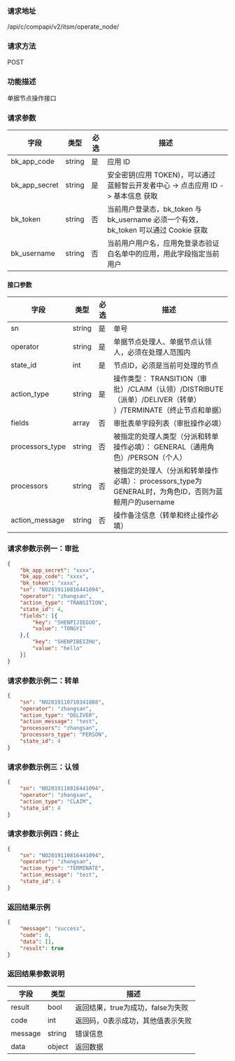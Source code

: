 ### 请求地址

/api/c/compapi/v2/itsm/operate_node/

### 请求方法

POST

### 功能描述

单据节点操作接口

### 请求参数

| 字段 | 类型 | 必选 | 描述 |
|-----------|------------|--------|------------|
| bk_app_code| string | 是 | 应用 ID |
| bk_app_secret| string | 是 | 安全密钥(应用 TOKEN)，可以通过 蓝鲸智云开发者中心 -&gt; 点击应用 ID -&gt; 基本信息 获取 |
| bk_token | string | 否 | 当前用户登录态，bk_token 与 bk_username 必须一个有效，bk_token 可以通过 Cookie 获取 |
| bk_username| string | 否 | 当前用户用户名，应用免登录态验证白名单中的应用，用此字段指定当前用户 |

#### 接口参数

| 字段 | 类型 | 必选 | 描述 |
| --------- | ------ | --- | -------------------------- |
| sn | string | 是 | 单号
| operator | string | 是 | 单据节点处理人、单据节点认领人，必须在处理人范围内|
| state_id | int | 是 | 节点ID，必须是当前可处理的节点 |
| action_type | string | 是 | 操作类型： TRANSITION（审批）/CLAIM（认领）/DISTRIBUTE（派单）/DELIVER（转单） ）/TERMINATE（终止节点和单据） |
| fields | array | 否 | 审批表单字段列表（审批操作必填）|
| processors_type | string | 否 | 被指定的处理人类型（分派和转单操作必填）： GENERAL（通用角色）/PERSON（个人）|
| processors | string | 否 | 被指定的处理人（分派和转单操作必填）： processors_type为GENERAL时，为角色ID，否则为蓝鲸用户的username|
| action_message | string | 否 | 操作备注信息（转单和终止操作必填）|


### 请求参数示例一：审批

```json
{
    "bk_app_secret": "xxxx",
    "bk_app_code": "xxxx",
    "bk_token": "xxxx",
	"sn": "NO2019110816441094",
	"operator": "zhangsan",
	"action_type": "TRANSITION",
	"state_id": 4,
    "fields": [{
        "key": "SHENPIJIEGUO",
        "value": "TONGYI"
    },{
        "key": "SHENPIBEIZHU",
        "value": "hello"
    }]
}
```

### 请求参数示例二：转单

```json
{
	"sn": "NO2019110710341888",
	"operator": "zhangsan",
	"action_type": "DELIVER",
	"action_message": "test",
	"processors": "zhangsan",
	"processors_type": "PERSON",
	"state_id": 4
}
```


### 请求参数示例三：认领

```json
{
	"sn": "NO2019110816441094",
	"operator": "zhangsan",
	"action_type": "CLAIM",
	"state_id": 4
}
```


### 请求参数示例四：终止

```json
{
	"sn": "NO2019110816441094",
	"operator": "zhangsan",
	"action_type": "TERMINATE",
	"action_message": "test",
	"state_id": 4
}
```


### 返回结果示例

```json
{
    "message": "success",
    "code": 0,
    "data": [],
    "result": true
}
```

### 返回结果参数说明

| 字段 | 类型 | 描述 |
| ------- | --------- | ----------------------- |
| result | bool | 返回结果，true为成功，false为失败 |
| code | int | 返回码，0表示成功，其他值表示失败 |
| message | string | 错误信息 |
| data | object | 返回数据 |
